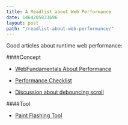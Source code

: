 ```yaml
---
title: A Readlist about Web Performance
date: 1464205833696
layout: post
path: "/readlist-about-web-performance/"
---
```



Good articles about runtime web performance:

####Concept

- [WebFundamentals About Performance](https://developers.google.com/web/fundamentals/performance/rendering/avoid-large-complex-layouts-and-layout-thrashing#avoid-layout-thrashing)

- [Performance Checklist](http://calendar.perfplanet.com/2013/the-runtime-performance-checklist/)

- [Discussion about debouncing scroll](https://github.com/google/WebFundamentals/issues/2227)


####Tool

- [Paint Flashing Tool](https://developer.mozilla.org/en-US/docs/Tools/Paint_Flashing_Tool)